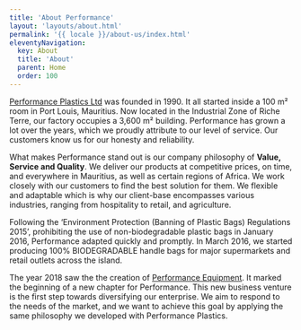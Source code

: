 ```yaml
---
title: 'About Performance'
layout: 'layouts/about.html'
permalink: '{{ locale }}/about-us/index.html'
eleventyNavigation:
  key: About
  title: 'About'
  parent: Home
  order: 100
---
```


[Performance Plastics Ltd](/plastics) was founded in 1990. It all started inside a 100 m² room in Port Louis,  Mauritius. Now located in the Industrial Zone of Riche Terre, our factory occupies a 3,600 m² building. Performance has grown a lot over the years, which we proudly attribute to our level of service. Our customers know us for our honesty and reliability.

What makes Performance stand out is our company philosophy of **Value, Service and Quality**. We deliver our products at competitive prices, on time, and everywhere in Mauritius, as well as certain regions of Africa. We work closely with our customers to find the best solution for them. We flexible and adaptable which is why our client-base encompasses various industries, ranging from hospitality to retail, and agriculture.

Following the ‘Environment Protection (Banning of Plastic Bags) Regulations 2015’, prohibiting the use of non-biodegradable plastic bags in January 2016, Performance adapted quickly and promptly. In March 2016, we started producing 100% BIODEGRADABLE handle bags for major supermarkets and retail outlets across the island.

The year 2018 saw the the creation of [Performance Equipment](/equipment). It marked the beginning of a new chapter for Performance. This new business venture is the first step towards diversifying our enterprise. We aim to respond to the needs of the market, and we want to achieve this goal by applying the same philosophy we developed with Performance Plastics.